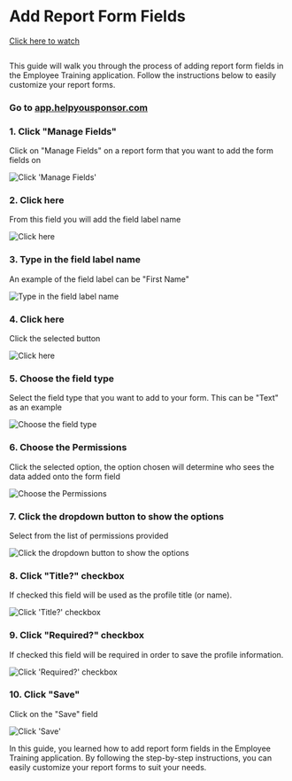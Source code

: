 # Add Report Form Fields

[Click here to watch](https://app.guidde.com/share/playbooks/j8tpBrXhgrh4bSCoSpHrLw)

<figure><img src="https://firebasestorage.googleapis.com/v0/b/guidde-production.appspot.com/o/gif%2Fj8tpBrXhgrh4bSCoSpHrLw.gif?alt=media&#x26;token=5fe4c254-970f-4b79-83c5-52bfad9fb65c" alt=""><figcaption></figcaption></figure>

This guide will walk you through the process of adding report form fields in the Employee Training application. Follow the instructions below to easily customize your report forms.

### Go to [app.helpyousponsor.com](http://app.helpyousponsor.com)

### 1. Click "Manage Fields"

Click on "Manage Fields" on a report form that you want to add the form fields on

![Click 'Manage Fields'](https://static.guidde.com/v0/qg%2Fwl7tQvj4QObxHmT8TrK0RLT3zvo1%2Fj8tpBrXhgrh4bSCoSpHrLw%2FjfCaGfyt7E6rLnAn9b4gqQ\_doc.png?alt=media\&token=58472e0c-8521-4e9a-ba59-1dae04ceb9e1)

### 2. Click here

From this field you will add the field label name

![Click here](https://static.guidde.com/v0/qg%2Fwl7tQvj4QObxHmT8TrK0RLT3zvo1%2Fj8tpBrXhgrh4bSCoSpHrLw%2F44cdXNnB5dB6eQSgv6ayux\_doc.png?alt=media\&token=11d29d6f-bc17-458d-a565-3bf1ae093e95)

### 3. Type in the field label name

An example of the field label can be "First Name"

![Type in the field label name](https://static.guidde.com/v0/qg%2Fwl7tQvj4QObxHmT8TrK0RLT3zvo1%2Fj8tpBrXhgrh4bSCoSpHrLw%2FpY8E7pgx1CwKSb4WAfFjqr\_doc.png?alt=media\&token=05d097db-f8f4-492f-a95c-f90cec01e307)

### 4. Click here

Click the selected button

![Click here](https://static.guidde.com/v0/qg%2Fwl7tQvj4QObxHmT8TrK0RLT3zvo1%2Fj8tpBrXhgrh4bSCoSpHrLw%2FaT7XbVpA6STEzGLdkpzMK4\_doc.png?alt=media\&token=9f7658ad-21de-4be9-9067-f8bc5ce19a85)

### 5. Choose the field type

Select the field type that you want to add to your form. This can be "Text" as an example

![Choose the field type](https://static.guidde.com/v0/qg%2Fwl7tQvj4QObxHmT8TrK0RLT3zvo1%2Fj8tpBrXhgrh4bSCoSpHrLw%2FdBKSRgwmzL2geRYqzZ68GN\_doc.png?alt=media\&token=bb8edb82-5495-47fa-a2ef-7367b952fc0e)

### 6. Choose the Permissions

Click the selected option, the option chosen will determine who sees the data added onto the form field

![Choose the Permissions](https://static.guidde.com/v0/qg%2Fwl7tQvj4QObxHmT8TrK0RLT3zvo1%2Fj8tpBrXhgrh4bSCoSpHrLw%2FfwsYuZpTRvbzShgkbjjpAS\_doc.png?alt=media\&token=693d9009-0fef-43cd-990b-07c8d0968819)

### 7. Click the dropdown button to show the options

Select from the list of permissions provided

![Click the dropdown button to show the options](https://static.guidde.com/v0/qg%2Fwl7tQvj4QObxHmT8TrK0RLT3zvo1%2Fj8tpBrXhgrh4bSCoSpHrLw%2FkuhXjLFwvkLkYLwzQSxPA6\_doc.png?alt=media\&token=33fc0f0a-f284-42b8-b500-aa756e35dc0e)

### 8. Click "Title?" checkbox

If checked this field will be used as the profile title (or name).

![Click 'Title?' checkbox](https://static.guidde.com/v0/qg%2Fwl7tQvj4QObxHmT8TrK0RLT3zvo1%2Fj8tpBrXhgrh4bSCoSpHrLw%2FtzHhGyPCqCH8KKvHWupMVP\_doc.png?alt=media\&token=70faf2e9-fa17-4d57-9685-3c1c6cfc977e)

### 9. Click "Required?" checkbox

If checked this field will be required in order to save the profile information.

![Click 'Required?' checkbox](https://static.guidde.com/v0/qg%2Fwl7tQvj4QObxHmT8TrK0RLT3zvo1%2Fj8tpBrXhgrh4bSCoSpHrLw%2Fewkrbc98hm9QFhoSb17yBS\_doc.png?alt=media\&token=759b17ea-d64b-451d-9c6d-6acab321cd0e)

### 10. Click "Save"

Click on the "Save" field

![Click 'Save'](https://static.guidde.com/v0/qg%2Fwl7tQvj4QObxHmT8TrK0RLT3zvo1%2Fj8tpBrXhgrh4bSCoSpHrLw%2Ft61QXeDuUUnzXkjKnz4QrR\_doc.png?alt=media\&token=ef22239b-1fd5-411f-86c7-2068ffe5bbfd)

In this guide, you learned how to add report form fields in the Employee Training application. By following the step-by-step instructions, you can easily customize your report forms to suit your needs.
